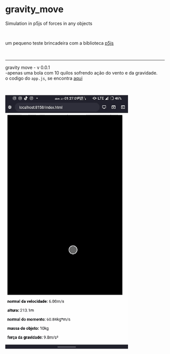 # gravity_move
Simulation in p5js of forces in any objects

<br>

um pequeno teste brincadeira com a biblioteca [p5js](https://p5js.org/)

<br>

<hr>

gravity move - v 0.0.1 
<br> -apenas uma bola com 10 quilos sofrendo ação do vento e da gravidade.
<br> o codigo do ```app.js```, se encontra [aqui](app.js)

<br>

![gif](imgs/gravity_v0.0.1.gif)